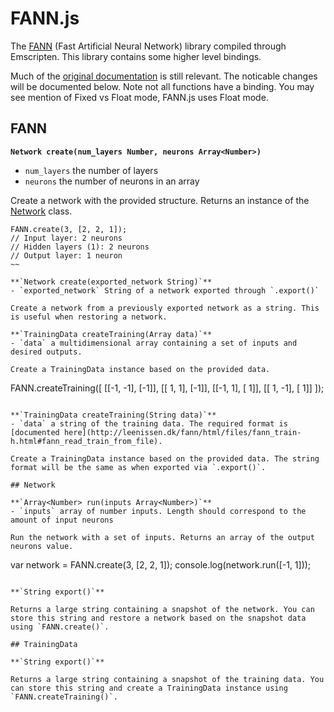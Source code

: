 # FANN.js

The [FANN](http://leenissen.dk/fann/index.php) (Fast Artificial Neural Network) library compiled through Emscripten. This library contains some higher level bindings.

Much of the [original documentation](http://leenissen.dk/fann/html/files/fann-h.html) is still relevant. The noticable changes will be documented below. Note not all functions have a binding. You may see mention of Fixed vs Float mode, FANN.js uses Float mode.

## FANN

**`Network create(num_layers Number, neurons Array<Number>)`**
- `num_layers` the number of layers
- `neurons` the number of neurons in an array

Create a network with the provided structure. Returns an instance of the [Network](#Network) class.

~~~
FANN.create(3, [2, 2, 1]);
// Input layer: 2 neurons
// Hidden layers (1): 2 neurons
// Output layer: 1 neuron
~~

**`Network create(exported_network String)`**
- `exported_network` String of a network exported through `.export()`

Create a network from a previously exported network as a string. This is useful when restoring a network.

**`TrainingData createTraining(Array data)`**
- `data` a multidimensional array containing a set of inputs and desired outputs.

Create a TrainingData instance based on the provided data. 

~~~
FANN.createTraining([
    [[-1, -1], [-1]],
    [[ 1,  1], [-1]],
    [[-1,  1], [ 1]],
    [[ 1, -1], [ 1]]
]);
~~~

**`TrainingData createTraining(String data)`**
- `data` a string of the training data. The required format is [documented here](http://leenissen.dk/fann/html/files/fann_train-h.html#fann_read_train_from_file).

Create a TrainingData instance based on the provided data. The string format will be the same as when exported via `.export()`.

## Network

**`Array<Number> run(inputs Array<Number>)`**
- `inputs` array of number inputs. Length should correspond to the amount of input neurons

Run the network with a set of inputs. Returns an array of the output neurons value.

~~~
var network = FANN.create(3, [2, 2, 1]);
console.log(network.run([-1, 1]));
~~~

**`String export()`**

Returns a large string containing a snapshot of the network. You can store this string and restore a network based on the snapshot data using `FANN.create()`.

## TrainingData

**`String export()`**

Returns a large string containing a snapshot of the training data. You can store this string and create a TrainingData instance using `FANN.createTraining()`.